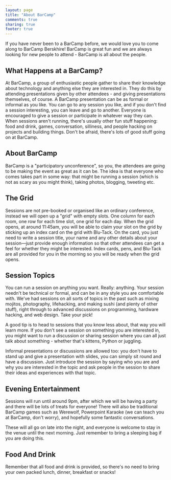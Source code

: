 ```yaml
---
layout: page
title: "About BarCamp"
comments: true
sharing: true
footer: true
---
```


If you have never been to a BarCamp before, we would love you to come along to BarCamp Berskhire! BarCamp is great fun and we are always looking for new people to attend - BarCamp is all about the people.

## What Happens at a BarCamp?

At BarCamp, a group of enthusiastic people gather to share their knowledge about technology and anything else they are interested in. They do this by attending presentations given by other attendees - and giving presentations themselves, of course. A BarCamp presentation can be as formal or informal as you like. You can go to any session you like, and if you don't find a session interesting, you can leave and go to another. Everyone is encouraged to give a session or participate in whatever way they can. When sessions aren't running, there's usually other fun stuff happening: food and drink, games, conversation, silliness, and people hacking on projects and building things. Don't be afraid, there's lots of good stuff going on at BarCamp.

## About BarCamp

BarCamp is a "participatory unconference", so you, the attendees are going to be making the event as great as it can be. The idea is that everyone who comes takes part in some way: that might be running a session (which is not as scary as you might think), taking photos, blogging, tweeting etc.

## The Grid

Sessions are not pre-booked or organised like an ordinary conference, instead we will open up a "grid" with empty slots. One column for each room, one row for each time slot, one grid for each day. When the grid opens, at around 11:45am, you will be able to claim your slot on the grid by sticking up an index card on the grid with Blu-Tack. On the card, you just need to write a session title, your name and any other details about your session—just provide enough information so that other attendees can get a feel for whether they might be interested. Index cards, pens, and Blu-Tack are all provided for you in the morning so you will be ready when the grid opens.

## Session Topics

You can run a session on anything you want. Really: anything. Your session needn't be technical or formal, and can be in any style you are comfortable with. We've had sessions on all sorts of topics in the past such as mixing mojitos, photography, lifehacking, and making sushi (and plenty of other stuff), right through to advanced discussions on programming, hardware hacking, and web design. Take your pick!

A good tip is to head to sessions that you know less about, that way you will learn more. If you don't see a session on something you are interested in, you might want to run a discussion or sharing session where you can all just talk about something - whether that's kittens, Python or juggling.

Informal presentations or discussions are allowed too: you don't have to stand up and give a presentation with slides, you can simply sit round and have a discussion. Just introduce the session by saying who you are and why you are interested in the topic and ask people in the session to share their ideas and experiences with that topic.

## Evening Entertainment

Sessions will run until around 9pm, after which we will be having a party and there will be lots of treats for everyone! There will also be traditional BarCamp games such as Werewolf, Powerpoint Karaoke (we can teach you at BarCamp, don't worry), and hopefully some fantastic conversations.

These will all go on late into the night, and everyone is welcome to stay in the venue until the next morning. Just remember to bring a sleeping bag if you are doing this.

## Food And Drink

Remember that all food and drink is provided, so there's no need to bring your own packed lunch, dinner, breakfast or snacks!
